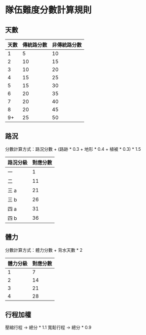 # 隊伍難度分數計算規則

## 天數

| 天數 | 傳統路分數 | 非傳統路分數 |
|----|-------|--------|
| 1  | 5     | 10     |
| 2  | 10    | 15     |
| 3  | 10    | 20     |
| 4  | 15    | 25     |
| 5  | 15    | 30     |
| 6  | 20    | 35     |
| 7  | 20    | 40     |
| 8  | 20    | 45     |
| 9+ | 25    | 50     |

## 路況

分數計算方式：路況分數 + (路跡 * 0.3 + 地形 * 0.4 + 植被 * 0.3) * 1.5

| 路況分級 | 對應分數 |
|------|------|
| 一    | 1    |
| 二    | 11   | 
| 三 a  | 21   | 
| 三 b  | 26   |
| 四 a  | 31   |
| 四 b  | 36   |

## 體力

分數計算方式：體力分數 + 背水天數 * 2

| 體力分級 | 對應分數 |
|------|------|
| 1    | 7    |
| 2    | 14   | 
| 3    | 21   | 
| 4    | 28   |

## 行程加權
壓縮行程 -> 總分 * 1.1
寬鬆行程 -> 總分 * 0.9
